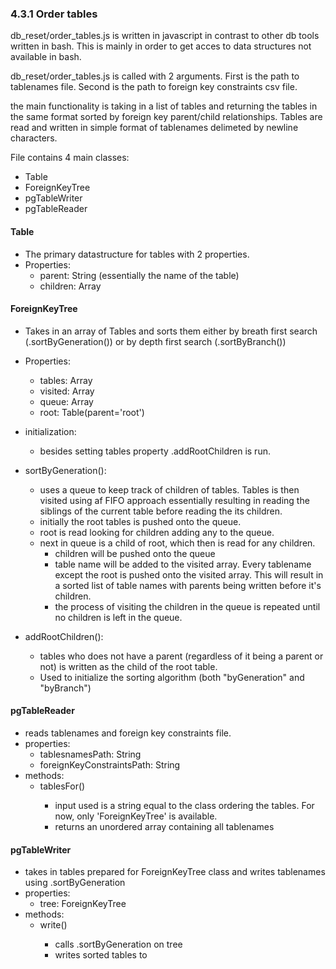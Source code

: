 ### 4.3.1 Order tables

db_reset/order_tables.js is written in javascript in contrast to other db tools written in bash. This is mainly in order to get acces to data structures not available in bash.

db_reset/order_tables.js is called with 2 arguments. First is the path to tablenames file. Second is the path to foreign key constraints csv file.

the main functionality is taking in a list of tables and returning the tables in the same format sorted by foreign key parent/child relationships. Tables are read and written in simple format of tablenames delimeted by newline characters.

File contains 4 main classes:
- Table
- ForeignKeyTree
- pgTableWriter
- pgTableReader

#### Table
- The primary datastructure for tables with 2 properties.   
- Properties:
  - parent: String (essentially the name of the table)
  - children: Array

#### ForeignKeyTree
- Takes in an array of Tables and sorts them either by breath first search (.sortByGeneration()) or by depth first search (.sortByBranch())
- Properties:
  - tables: Array
  - visited: Array
  - queue: Array
  - root: Table(parent='root')
- initialization:
  - besides setting tables property .addRootChildren is run.

- sortByGeneration():
  - uses a queue to keep track of children of tables. Tables is then visited using af FIFO approach essentially resulting in reading the siblings of the current table before reading the its children.
  - initially the root tables is pushed onto the queue.
  - root is read looking for children adding any to the queue.
  - next in queue is a child of root, which then is read for any children.
    - children will be pushed onto the queue
    - table name will be added to the visited array. Every tablename except the root is pushed onto the visited array. This will result in a sorted list of table names with parents being written before it's children.
    - the process of visiting the children in the queue is repeated until no children is left in the queue.

- addRootChildren():
  - tables who does not have a parent (regardless of it being a parent or not) is written as the child of the root table.
  - Used to initialize the sorting algorithm (both "byGeneration" and "byBranch")


#### pgTableReader
- reads tablenames and foreign key constraints file.
- properties:
  - tablesnamesPath: String
  - foreignKeyConstraintsPath: String
- methods:
  - tablesFor(<treestructure>) 
    - input used is a string equal to the class ordering the tables. For now, only 'ForeignKeyTree' is available.
    - returns an unordered array containing all tablenames 

#### pgTableWriter
- takes in tables prepared for ForeignKeyTree class and writes tablenames using .sortByGeneration
- properties:
  - tree: ForeignKeyTree
- methods:
  - write(<writePath>)
    - calls .sortByGeneration on tree
    - writes sorted tables to <writePath>

